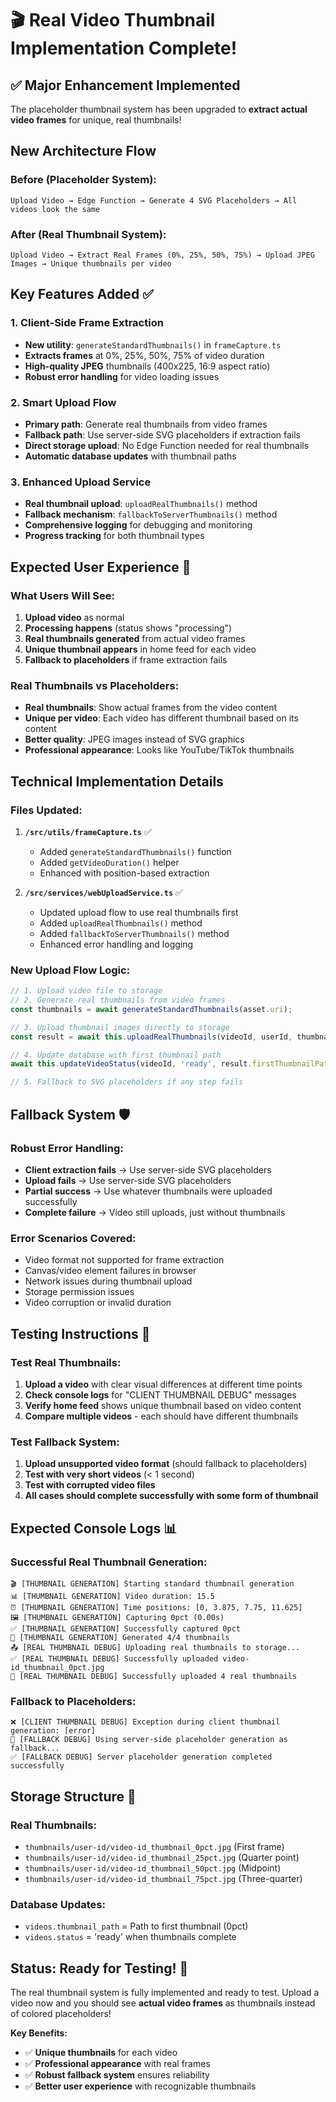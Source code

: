 # 🎬 Real Video Thumbnail Implementation Complete!

## ✅ **Major Enhancement Implemented**

The placeholder thumbnail system has been upgraded to **extract actual video frames** for unique, real thumbnails!

## **New Architecture Flow**

### **Before (Placeholder System):**
```
Upload Video → Edge Function → Generate 4 SVG Placeholders → All videos look the same
```

### **After (Real Thumbnail System):**
```
Upload Video → Extract Real Frames (0%, 25%, 50%, 75%) → Upload JPEG Images → Unique thumbnails per video
```

## **Key Features Added** ✅

### 1. **Client-Side Frame Extraction**
- **New utility**: `generateStandardThumbnails()` in `frameCapture.ts`
- **Extracts frames** at 0%, 25%, 50%, 75% of video duration
- **High-quality JPEG** thumbnails (400x225, 16:9 aspect ratio)
- **Robust error handling** for video loading issues

### 2. **Smart Upload Flow**
- **Primary path**: Generate real thumbnails from video frames
- **Fallback path**: Use server-side SVG placeholders if extraction fails
- **Direct storage upload**: No Edge Function needed for real thumbnails
- **Automatic database updates** with thumbnail paths

### 3. **Enhanced Upload Service**
- **Real thumbnail upload**: `uploadRealThumbnails()` method
- **Fallback mechanism**: `fallbackToServerThumbnails()` method  
- **Comprehensive logging** for debugging and monitoring
- **Progress tracking** for both thumbnail types

## **Expected User Experience** 🎉

### **What Users Will See:**
1. **Upload video** as normal
2. **Processing happens** (status shows "processing")  
3. **Real thumbnails generated** from actual video frames
4. **Unique thumbnail appears** in home feed for each video
5. **Fallback to placeholders** if frame extraction fails

### **Real Thumbnails vs Placeholders:**
- **Real thumbnails**: Show actual frames from the video content
- **Unique per video**: Each video has different thumbnail based on its content
- **Better quality**: JPEG images instead of SVG graphics
- **Professional appearance**: Looks like YouTube/TikTok thumbnails

## **Technical Implementation Details**

### **Files Updated:**

1. **`/src/utils/frameCapture.ts`** ✅
   - Added `generateStandardThumbnails()` function
   - Added `getVideoDuration()` helper
   - Enhanced with position-based extraction

2. **`/src/services/webUploadService.ts`** ✅
   - Updated upload flow to use real thumbnails first
   - Added `uploadRealThumbnails()` method
   - Added `fallbackToServerThumbnails()` method
   - Enhanced error handling and logging

### **New Upload Flow Logic:**
```typescript
// 1. Upload video file to storage
// 2. Generate real thumbnails from video frames
const thumbnails = await generateStandardThumbnails(asset.uri);

// 3. Upload thumbnail images directly to storage
const result = await this.uploadRealThumbnails(videoId, userId, thumbnails);

// 4. Update database with first thumbnail path
await this.updateVideoStatus(videoId, 'ready', result.firstThumbnailPath);

// 5. Fallback to SVG placeholders if any step fails
```

## **Fallback System** 🛡️

### **Robust Error Handling:**
- **Client extraction fails** → Use server-side SVG placeholders  
- **Upload fails** → Use server-side SVG placeholders
- **Partial success** → Use whatever thumbnails were uploaded successfully
- **Complete failure** → Video still uploads, just without thumbnails

### **Error Scenarios Covered:**
- Video format not supported for frame extraction
- Canvas/video element failures in browser
- Network issues during thumbnail upload
- Storage permission issues
- Video corruption or invalid duration

## **Testing Instructions** 🧪

### **Test Real Thumbnails:**
1. **Upload a video** with clear visual differences at different time points
2. **Check console logs** for "CLIENT THUMBNAIL DEBUG" messages
3. **Verify home feed** shows unique thumbnail based on video content
4. **Compare multiple videos** - each should have different thumbnails

### **Test Fallback System:**
1. **Upload unsupported video format** (should fallback to placeholders)
2. **Test with very short videos** (< 1 second)
3. **Test with corrupted video files**
4. **All cases should complete successfully with some form of thumbnail**

## **Expected Console Logs** 📊

### **Successful Real Thumbnail Generation:**
```
🎬 [THUMBNAIL GENERATION] Starting standard thumbnail generation
📊 [THUMBNAIL GENERATION] Video duration: 15.5
⏰ [THUMBNAIL GENERATION] Time positions: [0, 3.875, 7.75, 11.625]
🖼️ [THUMBNAIL GENERATION] Capturing 0pct (0.00s)
✅ [THUMBNAIL GENERATION] Successfully captured 0pct
🎉 [THUMBNAIL GENERATION] Generated 4/4 thumbnails
📤 [REAL THUMBNAIL DEBUG] Uploading real thumbnails to storage...
✅ [REAL THUMBNAIL DEBUG] Successfully uploaded video-id_thumbnail_0pct.jpg
🎉 [REAL THUMBNAIL DEBUG] Successfully uploaded 4 real thumbnails
```

### **Fallback to Placeholders:**
```
❌ [CLIENT THUMBNAIL DEBUG] Exception during client thumbnail generation: [error]
🔄 [FALLBACK DEBUG] Using server-side placeholder generation as fallback...
✅ [FALLBACK DEBUG] Server placeholder generation completed successfully
```

## **Storage Structure** 📁

### **Real Thumbnails:**
- `thumbnails/user-id/video-id_thumbnail_0pct.jpg` (First frame)
- `thumbnails/user-id/video-id_thumbnail_25pct.jpg` (Quarter point)  
- `thumbnails/user-id/video-id_thumbnail_50pct.jpg` (Midpoint)
- `thumbnails/user-id/video-id_thumbnail_75pct.jpg` (Three-quarter)

### **Database Updates:**
- `videos.thumbnail_path` = Path to first thumbnail (0pct)
- `videos.status` = 'ready' when thumbnails complete

## **Status: Ready for Testing!** 🚀

The real thumbnail system is fully implemented and ready to test. Upload a video now and you should see **actual video frames** as thumbnails instead of colored placeholders!

**Key Benefits:**
- ✅ **Unique thumbnails** for each video
- ✅ **Professional appearance** with real frames  
- ✅ **Robust fallback system** ensures reliability
- ✅ **Better user experience** with recognizable thumbnails